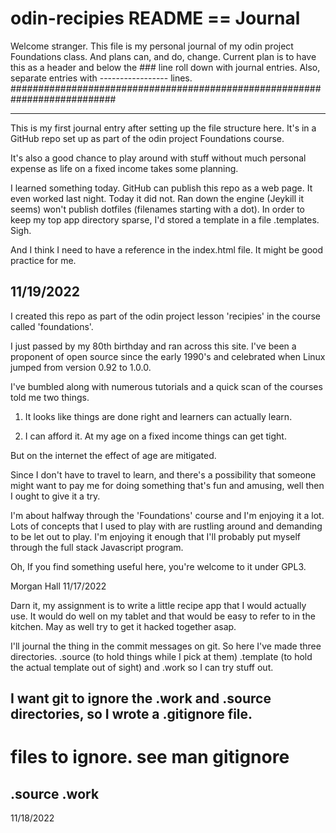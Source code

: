 # odin-recipies   README == Journal

Welcome stranger.  This file is my personal journal of my odin project
Foundations class.  And plans can, and do, change.  Current plan is to 
have this as a header and below the ### line roll down with journal entries.
Also, separate entries with ----------------- lines.
###########################################################################

---------------------------------------------------------------------------

This is my first journal entry after setting up the file structure here.
It's in a GitHub repo set up as part of the odin project Foundations course.

It's also a good chance to play around with stuff without much personal expense
as life on a fixed income takes some planning.

I learned something today.  GitHub can publish this repo as a web page. It even worked last night.  Today it did not.  Ran down the engine (Jeykill it seems)
won't publish dotfiles (filenames starting with a dot).  In order to keep my
top app directory sparse, I'd stored a template in a file .templates. Sigh.

And I think I need to have a reference in the index.html file.  It might be
good practice for me.

11/19/2022
----------------------------------------------------------------------------

I created this repo as part of the odin project lesson 'recipies'
in the course called 'foundations'.

I just passed by my 80th birthday and ran across this site.  I've
been a proponent of open source since the early 1990's and celebrated
when Linux jumped from version 0.92 to 1.0.0.  

I've bumbled along with numerous tutorials and a quick scan of the courses
told me two things.

1. It looks like things are done right and learners can actually learn.

2. I can afford it.  At my age on a fixed income things can get tight.

But on the internet the effect of age are mitigated.  

Since I don't have to travel to learn, and there's a possibility that
someone might want to pay me for doing something that's fun and amusing,
well then I ought to give it a try.

I'm about halfway through the 'Foundations' course and I'm enjoying it
a lot.  Lots of concepts that I used to play with are rustling around and
demanding to be let out to play.  I'm enjoying it enough that I'll probably
put myself through the full stack Javascript program.

Oh, If you find something useful here, you're welcome to it under GPL3.

Morgan Hall
11/17/2022

Darn it, my assignment is to write a little recipe app that I would actually
use.  It would do well on my tablet and that would be easy to refer to in
the kitchen.  May as well try to get it hacked together asap.

I'll journal the thing in the commit messages on git.  So here I've made
three directories.  .source (to hold things while I pick at them) .template (to hold the actual template out of sight) and .work so I can try stuff out.

I want git to ignore the .work and .source directories, so I wrote a .gitignore file.
---------------------------------------------
# files to ignore.  see man gitignore

.source
.work
---------------------------------------------
11/18/2022







